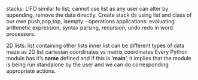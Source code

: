 stacks: LIFO
similar to list, cannot use list as any user can alter by appending, remove the data directly.
Create stack ds using list and class of our own
push,pop,top, isempty - operations
applications: evaluating arithmetic expression, syntax parsing, recursion, undo redo in word processors.


2D lists: list containing other lists
inner list can be different types of data
maze as 2D list
cartesian coordinates vs matrix coordinates
Every Python module has it’s __name__ defined and if this is ‘__main__’, it implies that the module is being run standalone by the user and we can do corresponding appropriate actions.